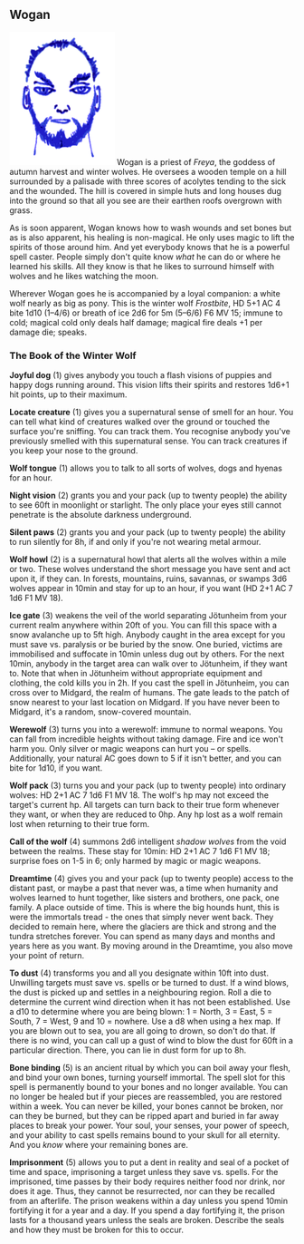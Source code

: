 ## Wogan

![Wogan](Wogan.png)
Wogan is a priest of *Freya*, the goddess of autumn harvest and winter
wolves. He oversees a wooden temple on a hill surrounded by a palisade
with three scores of acolytes tending to the sick and the wounded. The
hill is covered in simple huts and long houses dug into the ground so
that all you see are their earthen roofs overgrown with grass.

As is soon apparent, Wogan knows how to wash wounds and set bones but
as is also apparent, his healing is non-magical. He only uses magic to
lift the spirits of those around him. And yet everybody knows that he
is a powerful spell caster. People simply don't quite know *what* he
can do or where he learned his skills. All they know is that he likes
to surround himself with wolves and he likes watching the moon.

Wherever Wogan goes he is accompanied by a loyal companion: a white
wolf nearly as big as pony. This is the winter wolf *Frostbite*, HD
5+1 AC 4 bite 1d10 (1–4/6) or breath of ice 2d6 for 5m (5–6/6) F6 MV
15; immune to cold; magical cold only deals half damage; magical fire
deals +1 per damage die; speaks.

### The Book of the Winter Wolf


**Joyful dog** (1) gives anybody you touch a flash visions of puppies
and happy dogs running around. This vision lifts their spirits and
restores 1d6+1 hit points, up to their maximum.

**Locate creature** (1) gives you a supernatural sense of smell for an
hour. You can tell what kind of creatures walked over the ground or
touched the surface you're sniffing. You can track them. You recognise
anybody you've previously smelled with this supernatural sense. You
can track creatures if you keep your nose to the ground.

**Wolf tongue** (1) allows you to talk to all sorts of wolves, dogs
and hyenas for an hour.

**Night vision** (2) grants you and your pack (up to twenty people)
the ability to see 60ft in moonlight or starlight. The only place your
eyes still cannot penetrate is the absolute darkness underground.

**Silent paws** (2) grants you and your pack (up to twenty people) the
ability to run silently for 8h, if and only if you're not wearing
metal armour.

**Wolf howl** (2) is a supernatural howl that alerts all the wolves
within a mile or two. These wolves understand the short message you
have sent and act upon it, if they can. In forests, mountains, ruins,
savannas, or swamps 3d6 wolves appear in 10min and stay for up to an
hour, if you want (HD 2+1 AC 7 1d6 F1 MV 18).

**Ice gate** (3) weakens the veil of the world separating Jötunheim
from your current realm anywhere within 20ft of you. You can fill this
space with a snow avalanche up to 5ft high. Anybody caught in the area
except for you must save vs. paralysis or be buried by the snow. One
buried, victims are immobilised and suffocate in 10min unless dug out
by others. For the next 10min, anybody in the target area can walk
over to Jötunheim, if they want to. Note that when in Jötunheim
without appropriate equipment and clothing, the cold kills you in 2h.
If you cast the spell in Jötunheim, you can cross over to Midgard, the
realm of humans. The gate leads to the patch of snow nearest to your
last location on Midgard. If you have never been to Midgard, it's a
random, snow-covered mountain.

**Werewolf** (3) turns you into a werewolf: immune to normal weapons.
You can fall from incredible heights without taking damage. Fire and
ice won't harm you. Only silver or magic weapons can hurt you – or
spells. Additionally, your natural AC goes down to 5 if it isn't
better, and you can bite for 1d10, if you want.

**Wolf pack** (3) turns you and your pack (up to twenty people) into
ordinary wolves: HD 2+1 AC 7 1d6 F1 MV 18. The wolf's hp may not
exceed the target's current hp. All targets can turn back to their
true form whenever they want, or when they are reduced to 0hp. Any hp
lost as a wolf remain lost when returning to their true form.

**Call of the wolf** (4) summons 2d6 intelligent *shadow wolves* from
the void between the realms. These stay for 10min: HD 2+1 AC 7 1d6 F1
MV 18; surprise foes on 1-5 in 6; only harmed by magic or magic
weapons.

**Dreamtime** (4) gives you and your pack (up to twenty people) access
to the distant past, or maybe a past that never was, a time when
humanity and wolves learned to hunt together, like sisters and
brothers, one pack, one family. A place outside of time. This is where
the big hounds hunt, this is were the immortals tread - the ones that
simply never went back. They decided to remain here, where the
glaciers are thick and strong and the tundra stretches forever. You
can spend as many days and months and years here as you want. By
moving around in the Dreamtime, you also move your point of return.

**To dust** (4) transforms you and all you designate within 10ft into
dust. Unwilling targets must save vs. spells or be turned to dust. If
a wind blows, the dust is picked up and settles in a neighbouring
region. Roll a die to determine the current wind direction when it has
not been established. Use a d10 to determine where you are being
blown: 1 = North, 3 = East, 5 = South, 7 = West, 9 and 10 = nowhere.
Use a d8 when using a hex map. If you are blown out to sea, you are
all going to drown, so don't do that. If there is no wind, you can
call up a gust of wind to blow the dust for 60ft in a particular
direction. There, you can lie in dust form for up to 8h.

**Bone binding** (5) is an ancient ritual by which you can boil away
your flesh, and bind your own bones, turning yourself immortal. The
spell slot for this spell is permanently bound to your bones and no
longer available. You can no longer be healed but if your pieces are
reassembled, you are restored within a week. You can never be killed,
your bones cannot be broken, nor can they be burned, but they can be
ripped apart and buried in far away places to break your power. Your
soul, your senses, your power of speech, and your ability to cast
spells remains bound to your skull for all eternity. And you *know*
where your remaining bones are.

**Imprisonment** (5) allows you to put a dent in reality and seal of a
pocket of time and space, imprisoning a target unless they save
vs. spells. For the imprisoned, time passes by their body requires
neither food nor drink, nor does it age. Thus, they cannot be
resurrected, nor can they be recalled from an afterlife. The prison
weakens within a day unless you spend 10min fortifying it for a year
and a day. If you spend a day fortifying it, the prison lasts for a
thousand years unless the seals are broken. Describe the seals and how
they must be broken for this to occur.
